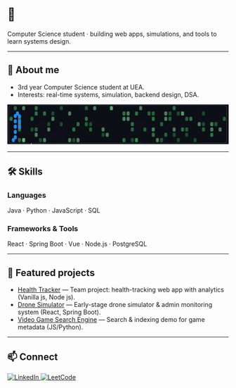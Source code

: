 # 👋 
Computer Science student  · building web apps, simulations, and tools to learn systems design.

---

## 🔭 About me
- 3rd year Computer Science student at UEA.
- Interests: real-time systems, simulation, backend design, DSA.


<p align="center">
  <img src="assests/snake.gif" alt="Snake demo" width="700"/>
</p>

---

## 🛠️ Skills
### Languages
Java · Python · JavaScript · SQL 

### Frameworks & Tools
React · Spring Boot · Vue · Node.js · PostgreSQL


---

## 🚀 Featured projects
- [Health Tracker](https://github.com/ConnorGowerr/Software-Engineering-project) — Team project: health-tracking web app with analytics (Vanilla js, Node js).
- [Drone Simulator](https://github.com/fawkeso16/RoughDroneMontor-SimService-first-rough-draft-) — Early-stage drone simulator & admin monitoring system (React, Spring Boot).
- [Video Game Search Engine](https://github.com/fawkeso16/Videogame-ir-searchengine) — Search & indexing demo for game metadata (JS/Python).


---

## 📫 Connect
<a href="https://www.linkedin.com/in/oliver-fawkes-b96078185">
  <img src="https://img.shields.io/badge/LinkedIn-Profile-blue?style=for-the-badge&logo=linkedin&logoColor=white" alt="LinkedIn"/>
</a>
<a href="https://leetcode.com/u/Oliver_f/">
  <img src="https://img.shields.io/badge/LeetCode-Profile-orange?style=for-the-badge&logo=leetcode&logoColor=white" alt="LeetCode"/>
</a>

